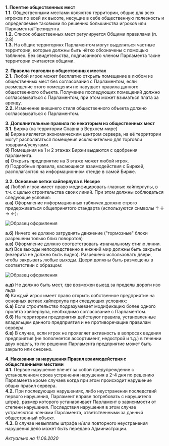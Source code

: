**1. Понятие общественных мест**  
**1.1.** Общественными местами являются территории, общие для всех игроков по всей их высоте, несущие в себе общественную полезность и определяемые таковыми по решению большинства игроков или Парламента/Президента.  
**1.2.** Список общественных мест регулируется Общими правилами (п. 2.8)  
**1.3.** На общих территориях Парламентом могут выделяться частные территории, которые должны быть чётко обозначены с помощью табличек. Без свидетельства, подписанного членом Парламента такие территории считаются общими.  
  
**2. Правила торговли в общественных местах**  
**2.1.** Любой игрок может бесплатно открыть помещение в любом из общественных мест без согласования с Парламентом, если размещение этого помещения не нарушает правила данного общественного объекта. Получение последующих помещений должно согласовываться с Парламентом, при этом может взиматься плата за аренду.  
**2.2.** Изменение внешнего стиля общественного объекта должно согласовываться с Парламентом.  
  
**3. Дополнительные правила по некоторым из общественных мест**  
**3.1.** Биржа (на территории Спавна в Верхнем мире)  
**а)** Биржа является экономическим центром сервера, на её территории могут располагаться помещения исключительно для торговли товарами/услугами.  
**б)** Помещения на 1 и 2 этажах Биржи выдаются с одобрения парламента.  
**в)** Открыть предприятие на 3 этаже может любой игрок.  
**г)** Подробные правила, касающиеся взаимодействия с Биржей, располагаются на информационном стенде в самой Бирже.  
  
**3.2. Основные ветки хайперлупа в Незере**  
**а)** Любой игрок имеет право модифицировать главные хайперлупы, в т.ч. с целью строительства своих линий. При этом должны соблюдаться следующие условия:  
**а.а)** Оформление информационных табличек должно строго придерживаться общепринятого стандарта 
(используются символы ↑ ↓ → ←):  
  
![Образец оформления](https://bortexel.ru/rules/signs.png)  
  
**а.б)** Ничего не должно затруднять движение ("тормозные" блоки разрешены только близ поворотов)  
**а.в)** Оформление должно соответствовать изначальному стилю линии.  
**а.г)** Все выходы непосредственно в нижний мир должны быть закрыты (незерита не должно быть видно). Разрешено использовать двери, чтобы закрывать любые выходы. Двери должны быть размещены в соответствии с образцом:  
  
![Образец оформления](https://bortexel.ru/rules/doors.png)  
  
**а.д)** Не должно быть мест, где возможен выезд за пределы дороги изо льда  
**б)** Каждый игрок имеет право открыть собственное предприятие на основных ветках хайперлупа при следующих условиях:  
**б.а)** Если строительство подразумевает модификацию более одного пролёта хайперлупа, необходимо согласование с Парламентом.  
**б.б)** На территории предприятия действуют правила, установленные владельцем данного предприятия и не противоречащие правилам сервера.  
**б.в)** В случае, если игрок не проявляет активность в вопросах ведения предприятия (не пополняется ассортимент, недострой и т.д.) в течении двух недель, то по решению Парламента предприятие может быть закрыто или снесено.  
  
**4. Наказания за нарушения Правил взаимодействия с общественными местами**  
**4.1.** Первое нарушение влечет за собой предупреждение с установлением срока устранения нарушения в 2-4 дня по решению Парламента кроме случаев когда при этом происходит нарушение общих правил сервера.  
**4.2.** При последующих нарушениях, либо неустранении последствий первого нарушения, Парламент вправе потребовать с нарушителя штраф, размер которого устанавливает Парламент в зависимости от степени нарушения. Последствия нарушения в этом случае устраняются членами Парламента, ответственными за данный общественный объект.  
**4.3.** В случае невыплаты штрафа и/или повторного неустранения нарушения дело может быть передано Администрации.  
  
*Актуально на 11.06.2020*